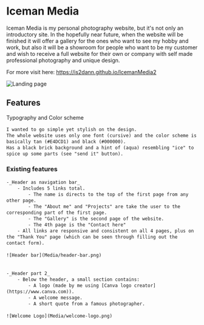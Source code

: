# Iceman Media

Iceman Media is my personal photography website, but it's not only an introductory site. In the hopefully near future, when the website will be finished it will offer a gallery for the ones who want to see my hobby and work, but also it will be a showroom for people who want to be my customer and wish to receive a full website for their own or company with self made professional photography and unique design.

For more visit here: https://is2dann.github.io/IcemanMedia2

![Landing page](Media/full-landing.png)

## Features

Typography and Color scheme

    I wanted to go simple yet stylish on the design.
    The whole website uses only one font (cursive) and the color scheme is basically tan (#E4DCD1) and black (#000000).
    Has a black brick background and a hint of (aqua) resembling "ice" to spice up some parts (see "send it" button).

### Existing features

    -_Header as navigation bar_
        - Includes 5 links total. 
            - The name is directs to the top of the first page from any other page.
            - The "About me" and "Projects" are take the user to the corresponding part of the first page.
            - The "Gallery" is the second page of the website.
            - The 4th page is the "Contact here"
        - All links are responsive and consistent on all 4 pages, plus on the "Thank You" page (which can be seen through filling out the contact form).

    ![Header bar](Media/header-bar.png)
    
    
    -_Header part 2_
        - Below the header, a small section contains:
            - A logo (made by me using [Canva logo creator](https://www.canva.com)).
            - A welcome message.
            - A short quote from a famous photographer.

    ![Welcome Logo](Media/welcome-logo.png)
    